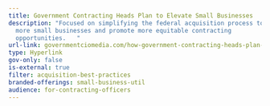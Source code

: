 ```yaml
---
title: Government Contracting Heads Plan to Elevate Small Businesses
description: "Focused on simplifying the federal acquisition process to bring in
  more small businesses and promote more equitable contracting
  opportunities.   "
url-link: governmentciomedia.com/how-government-contracting-heads-plan-elevate-small-businesses
type: Hyperlink
gov-only: false
is-external: true
filter: acquisition-best-practices
branded-offerings: small-business-util
audience: for-contracting-officers
---
```

